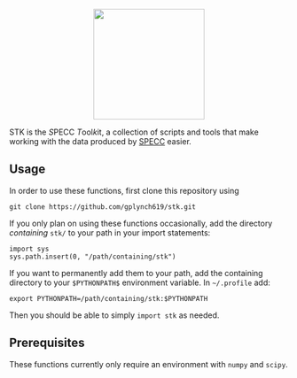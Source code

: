 <p align="center"><img src="http://svgur.com/i/JSJ.svg" width=200 ></p>

STK is the *S*PECC *T*ool*k*it, a collection of scripts and tools that make working with the data produced by [SPECC](https://xgitlab.cels.anl.gov/gplynch/specc) easier.

Usage
------

In order to use these functions, first clone this repository using 
```
git clone https://github.com/gplynch619/stk.git
```

If you only plan on using these functions occasionally, add the directory *containing* `stk/` to your path in your import statements:

```
import sys
sys.path.insert(0, "/path/containing/stk")
``` 

If you want to permanently add them to your path, add the containing directory to your `$PYTHONPATH$` environment variable. In `~/.profile` add:
```
export PYTHONPATH=/path/containing/stk:$PYTHONPATH
```

Then you should be able to simply `import stk` as needed.

Prerequisites
------

These functions currently only require an environment with `numpy` and `scipy`. 
